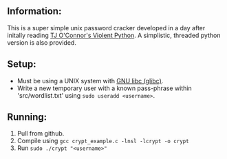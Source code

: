 ## Information:
This is a super simple unix password cracker developed in a day after initally reading [TJ O'Connor's Violent Python](https://www.amazon.co.uk/Violent-Python-Cookbook-Penetration-Engineers/dp/1597499579). A simplistic, threaded python version is also provided.

## Setup:
* Must be using a UNIX system with [GNU libc (glibc)](https://www.gnu.org/software/libc/).
* Write a new temporary user with a known pass-phrase within 'src/wordlist.txt' using `sudo useradd <username>`.

## Running:
1. Pull from github.
2. Compile using `gcc crypt_example.c -lnsl -lcrypt -o crypt`
3. Run `sudo ./crypt "<username>"`
